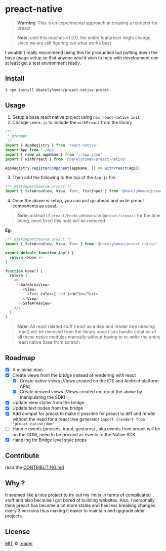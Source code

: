 # preact-native

> **Warning**: This is an experimental approach at creating a renderer for
> preact

> **Note**: until this reaches v1.0.0, the entire featureset might change,
> since we are still figuring out what works best

I wouldn't really recommend using this for production but putting down the base
usage setup so that anyone who'd wish to help with development can at least get
a test environment ready.

## Install

```sh
$ npm install @barelyhuman/preact-native preact
```

## Usage

1. Setup a base react native project using `npx react-native init`
2. Change `index.js` to include the `withPreact` from the library

```js
/**
 * @format
 */
import { AppRegistry } from 'react-native'
import App from './App'
import { name as appName } from './app.json'
import { withPreact } from '@barelyhuman/preact-native'

AppRegistry.registerComponent(appName, () => withPreact(App))
```

3. Then add the following to the top of the `App.js` file

```js
/** @jsxImportSource preact */
import { SafeAreaView, View, Text, TextInput } from '@barelyhuman/preact-native'
```

4. Once the above is setup, you can just go ahead and write preact components as
   usual.

> **Note**: instead of `preact/hooks` please use `@preact/signals` for the time
> being, once fixed this note will be removed

**Eg:**

```js
/** @jsxImportSource preact */
import { SafeAreaView, View, Text } from '@barelyhuman/preact-native'

export default function App() {
  return <Home />
}

function Home() {
  return (
    <>
      <SafeAreaView>
        <View>
          <Text color={'red'}>Hello</Text>
        </View>
      </SafeAreaView>
    </>
  )
}
```

> **Note**: All react related stuff (react as a dep and render tree needing
> react) will be removed from the library once I can handle creation of all
> these native modules manually without having to re-write the entire react
> native base from scratch

## Roadmap

- [x] A minimal dom
- [x] Create views from the bridge instead of rendering with react
  - [x] Create native views (Views created on the iOS and Android platform APIs)
  - [x] Create derived views (Views created on top of the above by manipulating
        the SDK)
- [x] Update view styles from the bridge
- [x] Update text nodes from the bridge
- [x] Add compat for preact to make it possible for preact to diff and render
      without the need for a react tree generator
      `import {render} from "preact-native/dom"`
- [ ] Handle events (presses, input, gestures) , aka events from preact will be
      on the DOM, need to be proxied as events to the Native SDK
- [x] Handling for Bridge level style props

## Contribute

read the [CONTRIBUTING.md](CONTRIBUTING.md)

## Why ?

It seemed like a nice project to try out my limits in terms of complicated stuff
and also because I got bored of building websites. Also, I personally think
preact has become a lot more stable and has less breaking changes every 3
versions thus making it easier to maintain and upgrade older projects.

## License

[MIT](/LICENSE) &copy; [reaper](https://reaper.is)
